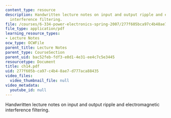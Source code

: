 ```yaml
---
content_type: resource
description: Handwritten lecture notes on input and output ripple and electromagnetic
  interference filtering.
file: /courses/6-334-power-electronics-spring-2007/277f605bca97c4b48ae7d777aca88435_ch14.pdf
file_type: application/pdf
learning_resource_types:
- Lecture Notes
ocw_type: OCWFile
parent_title: Lecture Notes
parent_type: CourseSection
parent_uid: bac52feb-fdf3-e0d1-4e31-ee4c7c5e3445
resourcetype: Document
title: ch14.pdf
uid: 277f605b-ca97-c4b4-8ae7-d777aca88435
video_files:
  video_thumbnail_file: null
video_metadata:
  youtube_id: null
---
```

Handwritten lecture notes on input and output ripple and electromagnetic interference filtering.


